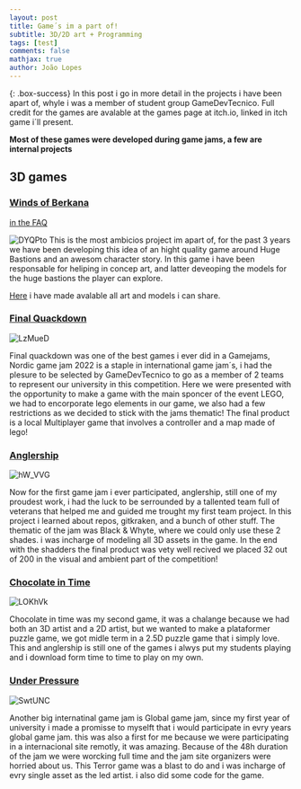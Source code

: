 ```yaml
---
layout: post
title: Game´s im a part of!
subtitle: 3D/2D art + Programming
tags: [test]
comments: false
mathjax: true
author: João Lopes
---
```


{: .box-success}
In this post i go in more detail in the projects i have been apart of, whyle i was a member of student group GameDevTecnico.
Full credit for the games are avalable at the games page at itch.io, linked in itch game i´ll present.

**Most of these games were developed during game jams, a few are internal projects**

## 3D games
### [Winds of Berkana](https://antunes10.itch.io/winds-of-berkana)
[in the FAQ](https://antunes10.itch.io/winds-of-berkana)

![DYQPto](https://github.com/user-attachments/assets/fe3d6aea-053d-483d-8902-1da9e6e07045)
This is the most ambicios project im apart of, for the past 3 years we have been developing this idea of an hight quality game around Huge Bastions and an awesom character story. In this game i have been responsable for heliping in concep art, and latter deveoping the models for the huge bastions the player can explore.


[Here]([https://deanattali.com/](https://antunes10.itch.io/winds-of-berkana)) i have made avalable all art and models i can share.

### [Final Quackdown](https://antunes10.itch.io/winds-of-berkana)

![LzMueD](https://github.com/user-attachments/assets/4d6a7269-9cb5-4610-9105-80b2a5593721)

Final quackdown was one of the best games i ever did in a  Gamejams, Nordic game jam 2022 is a staple in international game jam´s, i had the plesure to be selected by GameDevTecnico to go as a member of 2 teams to represent our university in this competition.
Here we were presented with the opportunity to make a game with the main sponcer of the event LEGO, we had to encorporate lego elements in our game, we also had a few restrictions as we decided to stick with the jams thematic!
The final product is a local Multiplayer game that involves a controller and a map made of lego!

### [Anglership](https://ratuspro.itch.io/anglership)

![hW_VVG](https://github.com/user-attachments/assets/a39c5ae1-9090-418d-bd09-3df654791f3b)

Now for the first game jam i ever participated, anglership, still one of my proudest work, i had the luck to be serrounded by a tallented team full of veterans that helped me and guided me trought my first team project.
In this project i learned about repos, gitkraken, and a bunch of other stuff.
The thematic of the jam was Black & Whyte, where we could only use these 2 shades. i was incharge of modeling all 3D assets in the game.
In the end with the shadders the final product was vety well recived we placed 32 out of 200 in the visual and ambient part of the competition!

### [Chocolate in Time](https://nomig.itch.io/choco-time)

![LOKhVk](https://github.com/user-attachments/assets/06452af4-54cc-4c56-93a2-37b49d5e22fa)

Chocolate in time was my second game, it was a chalange because we had both an 3D artist and a 2D artist, but we wanted to make a plataformer puzzle game, we got midle term in a 2.5D puzzle game that i simply love.
This and anglership is still one of the games i alwys put my students playing and i download form time to time to play on my own.

### [Under Pressure](https://antunes10.itch.io/under-pressure)

![SwtUNC](https://github.com/user-attachments/assets/dca3c598-8b6e-42fd-ad54-5bb8f25e2037)

Another big internatinal game jam is Global game jam, since my first year of university i made a promisse to myselft that i would participate in evry years global game jam. this was also a first for me because we were participating in a internacional site remotly, it was amazing. Because of the 48h duration of the jam we were worcking full time and the jam site organizers were horried about us. This Terror game was a blast to do and i was incharge of evry single asset as the led artist. i also did some code for the game.



